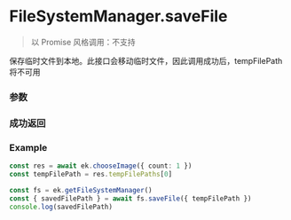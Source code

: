 # FileSystemManager.saveFile

> 以 Promise 风格调用：不支持

保存临时文件到本地。此接口会移动临时文件，因此调用成功后，tempFilePath 将不可用

### 参数

<Props :data="props" options />

### 成功返回

<Results :data="results" />

### Example

```ts
const res = await ek.chooseImage({ count: 1 })
const tempFilePath = res.tempFilePaths[0]

const fs = ek.getFileSystemManager()
const { savedFilePath } = await fs.saveFile({ tempFilePath })
console.log(savedFilePath)
```

<script setup>
const props = [
    {
        name: "tempFilePath", 
        type: "string",
        default: "",
        required: true, 
        desc: "临时存储文件路径 (本地路径)"
    },
    {
        name: "filePath", 
        type: "string",
        default: "",
        required: false, 
        desc: "要存储的文件路径 (本地路径)"
    }
]

const results = [
  {
    name: 'savedFilePath',
    type: 'string',
    desc: "存储后的文件路径 (本地路径)"
  }
]
</script>
